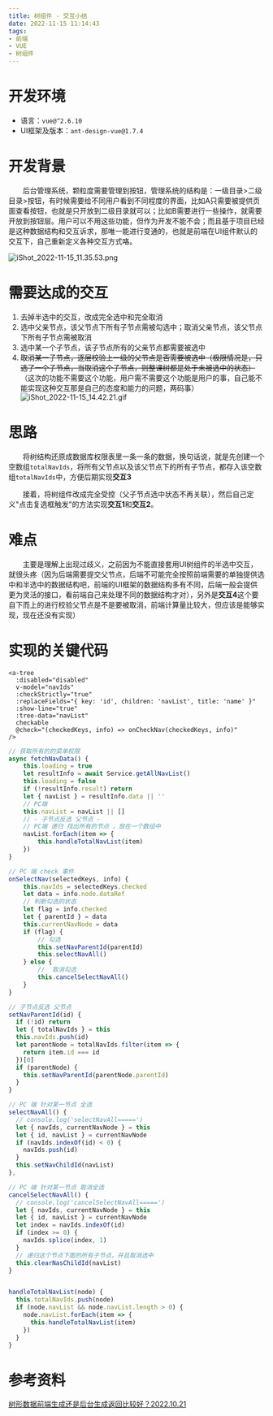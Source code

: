 ```yaml
---
title: 树组件 - 交互小结
date: 2022-11-15 11:14:43
tags: 
- 前端
- VUE
- 树组件
---
```


# 开发环境
- 语言：```vue@^2.6.10```
- UI框架及版本：```ant-design-vue@1.7.4```

# 开发背景
&emsp;&emsp;后台管理系统，颗粒度需要管理到按钮，管理系统的结构是：一级目录>二级目录>按钮，有时候需要给不同用户看到不同程度的界面，比如A只需要被提供页面查看按钮，也就是只开放到二级目录就可以；比如B需要进行一些操作，就需要开放到按钮层。用户可以不用这些功能，但作为开发不能不会；而且基于项目已经是这种数据结构和交互诉求，那唯一能进行变通的，也就是前端在UI组件默认的交互下，自己重新定义各种交互方式咯。
<!-- more -->
![iShot_2022-11-15_11.35.53.png](https://hutianhua.com:6395/images/2022/11/15/iShot_2022-11-15_11.35.53.png)

# 需要达成的交互
1. 去掉半选中的交互，改成完全选中和完全取消
2. 选中父亲节点，该父节点下所有子节点需被勾选中；取消父亲节点，该父节点下所有子节点需被取消
3. 选中某一个子节点，该子节点所有的父亲节点都需要被选中
4. ~~取消某一子节点，逐层校验上一级的父节点是否需要被选中（极限情况是，只选了一个子节点，当取消这个子节点，则整课树都是处于未被选中的状态）~~（这次的功能不需要这个功能，用户需不需要这个功能是用户的事，自己能不能实现这种交互那是自己的态度和能力的问题，两码事）
   ![iShot_2022-11-15_14.42.21.gif](https://hutianhua.com:6395/images/2022/11/15/iShot_2022-11-15_14.42.21.gif)

# 思路
&emsp;&emsp;将树结构还原成数据库权限表里一条一条的数据，换句话说，就是先创建一个空数组`totalNavIds`，将所有父节点以及该父节点下的所有子节点，都存入该空数组`totalNavIds`中，方便后期实现**交互3**

&emsp;&emsp;接着，将树组件改成完全受控（父子节点选中状态不再关联），然后自己定义"点击复选框触发"的方法实现**交互1**和**交互2**。

# 难点
&emsp;&emsp;主要是理解上出现过歧义，之前因为不能直接套用UI树组件的半选中交互，就很头疼（因为后端需要提交父节点，后端不可能完全按照前端需要的单独提供选中和半选中的数据结构吧，前端的UI框架的数据结构多有不同，后端一般会提供更为灵活的接口，看前端自己来处理不同的数据结构才对），另外是**交互4**这个要自下而上的进行校验父节点是不是要被取消，前端计算量比较大，但应该是能够实现，现在还没有实现）

# 实现的关键代码

```vue
<a-tree
  :disabled="disabled"
  v-model="navIds"
  :checkStrictly="true"
  :replaceFields="{ key: 'id', children: 'navList', title: 'name' }"
  :show-line="true"
  :tree-data="navList"
  checkable
  @check="(checkedKeys, info) => onCheckNav(checkedKeys, info)"
/>

```
```javascript
// 获取所有的的菜单权限
async fetchNavData() {
    this.loading = true
    let resultInfo = await Service.getAllNavList()
    this.loading = false
    if (!resultInfo.result) return
    let { navList } = resultInfo.data || ''
    // PC端 
    this.navList = navList || [] 
    // - 子节点反选 父节点 -
    // PC端 递归 找出所有的节点 ，放在一个数组中
    navList.forEach(item => {
        this.handleTotalNavList(item)
    })
}
```

```javascript
// PC 端 check 事件
onSelectNav(selectedKeys, info) {
    this.navIds = selectedKeys.checked
    let data = info.node.dataRef
    // 判断勾选的状态
    let flag = info.checked
    let { parentId } = data
    this.currentNavNode = data
    if (flag) {
        // 勾选
        this.setNavParentId(parentId)
        this.selectNavAll()
    } else {
        //  取消勾选
        this.cancelSelectNavAll()
    }
}
```

```javascript
// 子节点反选 父节点
setNavParentId(id) {
  if (!id) return
  let { totalNavIds } = this
  this.navIds.push(id)
  let parentNode = totalNavIds.filter(item => {
    return item.id === id
  })[0]
  if (parentNode) {
    this.setNavParentId(parentNode.parentId)
  }
}
```

```javascript
// PC 端 针对某一节点 全选
selectNavAll() {
  // console.log('selectNavAll=====')
  let { navIds, currentNavNode } = this
  let { id, navList } = currentNavNode
  if (navIds.indexOf(id) < 0) {
    navIds.push(id)
  }
  this.setNavChildId(navList)
},
```

```javascript
// PC 端 针对某一节点 取消全选
cancelSelectNavAll() {
  // console.log('cancelSelectNavAll=====')
  let { navIds, currentNavNode } = this
  let { id, navList } = currentNavNode
  let index = navIds.indexOf(id)
  if (index >= 0) {
    navIds.splice(index, 1)
  }
  // 递归这个节点下面的所有子节点，并且取消选中
  this.clearNasChildId(navList)
}
```

```javascript

handleTotalNavList(node) {
  this.totalNavIds.push(node)
  if (node.navList && node.navList.length > 0) {
    node.navList.forEach(item => {
      this.handleTotalNavList(item)
    })
  }
}
```

# 参考资料
[树形数据前端生成还是后台生成返回比较好？2022.10.21](https://segmentfault.com/q/1010000042668822?sort=newest)